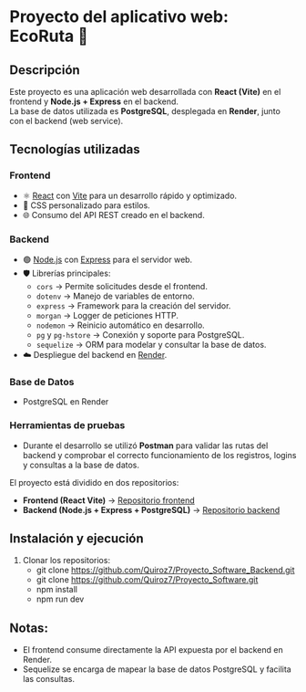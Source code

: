 # Proyecto del aplicativo web: EcoRuta 🚀

## Descripción
Este proyecto es una aplicación web desarrollada con **React (Vite)** en el frontend y **Node.js + Express** en el backend.  
La base de datos utilizada es **PostgreSQL**, desplegada en **Render**, junto con el backend (web service).  

## Tecnologías utilizadas
### Frontend
- ⚛️ [React](https://react.dev/) con [Vite](https://vitejs.dev/) para un desarrollo rápido y optimizado.  
- 🎨 CSS personalizado para estilos.  
- 🌐 Consumo del API REST creado en el backend.  

### Backend
- 🟢 [Node.js](https://nodejs.org/) con [Express](https://expressjs.com/) para el servidor web.  
- 🛡️ Librerías principales:
  - `cors` → Permite solicitudes desde el frontend.  
  - `dotenv` → Manejo de variables de entorno.  
  - `express` → Framework para la creación del servidor.  
  - `morgan` → Logger de peticiones HTTP.  
  - `nodemon` → Reinicio automático en desarrollo.  
  - `pg` y `pg-hstore` → Conexión y soporte para PostgreSQL.  
  - `sequelize` → ORM para modelar y consultar la base de datos.  
- ☁️ Despliegue del backend en [Render](https://render.com/).  

### Base de Datos
- PostgreSQL en Render

### Herramientas de pruebas
- Durante el desarrollo se utilizó **Postman** para validar las rutas del backend y comprobar el correcto funcionamiento de los registros, logins y consultas a la base de datos.

El proyecto está dividido en dos repositorios:  

- **Frontend (React Vite)** → [Repositorio frontend](https://github.com/Quiroz7/Proyecto_Software.git)  
- **Backend (Node.js + Express + PostgreSQL)** → [Repositorio backend](https://github.com/Quiroz7/Proyecto_Software_Backend.git) 

## Instalación y ejecución
1. Clonar los repositorios:
   - git clone https://github.com/Quiroz7/Proyecto_Software_Backend.git
   - git clone https://github.com/Quiroz7/Proyecto_Software.git
   - npm install
   - npm run dev

## Notas:
- El frontend consume directamente la API expuesta por el backend en Render.
- Sequelize se encarga de mapear la base de datos PostgreSQL y facilita las consultas.
